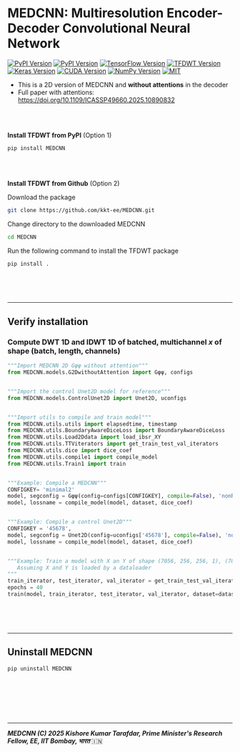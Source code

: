 # MEDCNN: Multiresolution Encoder-Decoder Convolutional Neural Network 

[![PyPI Version](https://img.shields.io/pypi/v/TFDWT?label=PyPI&color=gold)](https://pypi.org/project/MEDCNN/) 
[![PyPI Version](https://img.shields.io/pypi/pyversions/MEDCNN)](https://pypi.org/project/MEDCNN/)
[![TensorFlow Version](https://img.shields.io/badge/tensorflow-2.15--2.19-darkorange)](https://www.tensorflow.org/)
[![TFDWT Version](https://img.shields.io/badge/TFDWT-0.0.2-orange)](https://pypi.org/project/TFDWT/)
[![Keras Version](https://img.shields.io/badge/keras-2--3-darkred)](https://keras.io/)
[![CUDA Version](https://img.shields.io/badge/cuda-12.5.1-green)](https://developer.nvidia.com/cuda-toolkit)
[![NumPy Version](https://img.shields.io/badge/numpy-2.0.2-blueviolet)](https://numpy.org/)
[![MIT](https://img.shields.io/badge/license-GPLv3-deepgreen.svg?style=flat)](https://github.com/kkt-ee/TFDWT/LICENSE)


  - This is a 2D version of MEDCNN and **without attentions** in the decoder
  - Full paper with attentions: https://doi.org/10.1109/ICASSP49660.2025.10890832




<br/><br/>

**Install TFDWT from PyPI** (Option $1$)

```bash
pip install MEDCNN
```

  
<br/><br/>

**Install TFDWT from Github** (Option $2$)

Download the package

```bash
git clone https://github.com/kkt-ee/MEDCNN.git
```

Change directory to the downloaded MEDCNN

```bash
cd MEDCNN
```

Run the following command to install the TFDWT package

```bash
pip install .
```



<br/><br/><br/>

* * *

## Verify installation

### Compute $\text{DWT}$ $1\text{D}$ and $\text{IDWT}$ $1\text{D}$ of batched, multichannel $x$ of shape $(\text{batch, length, channels})$

```python
"""Import MEDCNN 2D Gφψ without attention"""
from MEDCNN.models.G2DwithoutAttention import Gφψ, configs


"""Import the control Unet2D model for reference"""
from MEDCNN.models.ControlUnet2D import Unet2D, uconfigs


"""Import utils to compile and train model"""
from MEDCNN.utils.utils import elapsedtime, timestamp
from MEDCNN.utils.BoundaryAwareDiceLoss import BoundaryAwareDiceLoss
from MEDCNN.utils.Load2Ddata import load_ibsr_XY
from MEDCNN.utils.TTViterators import get_train_test_val_iterators
from MEDCNN.utils.dice import dice_coef
from MEDCNN.utils.compile1 import compile_model
from MEDCNN.utils.Train1 import train


"""Example: Compile a MEDCNN"""
CONFIGKEY= 'minimal2'
model, segconfig = Gφψ(config=configs[CONFIGKEY], compile=False), 'nonResidual'
model, lossname = compile_model(model, dataset, dice_coef)


"""Example: Compile a control Unet2D"""
CONFIGKEY = '45678',
model, segconfig = Unet2D(config=uconfigs['45678'], compile=False), 'nonResidual'
model, lossname = compile_model(model, dataset, dice_coef)


"""Example: Train a model with X an Y of shape (7056, 256, 256, 1), (7056, 256, 256, 1)
   Assuming X and Y is loaded by a dataloader
"""
train_iterator, test_iterator, val_iterator = get_train_test_val_iterators(X,Y)
epochs = 40
train(model, train_iterator, test_iterator, val_iterator, dataset=dataset, segconfig=segconfig , lossname=lossname, CONFIGKEY=CONFIGKEY, epochs=epochs)


```





<br/><br/><br/>

* * *

## Uninstall MEDCNN

```bash
pip uninstall MEDCNN
```

  
<br/><br/><br/><br/><br/>

* * *

***MEDCNN (C) 2025 Kishore Kumar Tarafdar, Prime Minister's Research Fellow, EE, IIT Bombay, भारत*** 🇮🇳